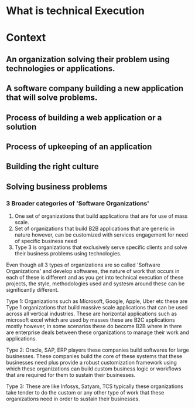 # What is technical Execution 

# Context 
## An organization solving their problem using technologies or applications. 
## A software company building a new application that will solve problems. 
## Process of building a web application or a solution 
## Process of upkeeping of an application 
## Building the right culture 
## Solving business problems


### 3 Broader categories of 'Software Organizations' 
1. One set of organizations that build applications that are for use of mass scale.
2. Set of organizations that build B2B applications that are generic in nature however, can be customized with services engagement for need of specific business need
3. Type 3 is organizations that exclusively serve specific clients and solve their business problems using technologies.

Even though all 3 types of organizations are so called 'Software Organizations' and develop softwares, the nature of work that occurs in each of these is different and as you get into technical execution of these projects, the style, methodologies used and systesm around these can be significantly different. 

Type 1: 
Organizations such as Microsoft, Google, Apple, Uber etc these are Type 1 organizations that build massive scale applications that can be used across all vertical industries. These are horizontal applications such as microsoft excel which are used by masses these are B2C applications mostly however, in some scenarios these do become B2B where in there are enterprise deals between these organizations to manage their work and applications. 

Type 2: 
Oracle, SAP, ERP players these companies build softwares for large businesses. These companies build the core of these systems that these businesses need plus provide a robust customization framework using which these organizations can build custom business logic or workflows that are required for them to sustain their businesses. 

Type 3: 
These are like Infosys, Satyam, TCS typically these organizations take tender to do the custom or any other type of work that these organizations need in order to sustain their businesses. 



